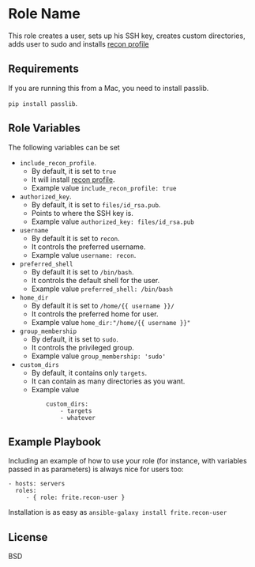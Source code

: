Role Name
=========

This role creates a user, sets up his SSH key, creates custom directories, 
adds user to sudo and installs [recon profile](https://github.com/nahamsec/recon_profile)

Requirements
------------
If you are running this from a Mac, you need to install passlib.

`pip install passlib`.


Role Variables
--------------
The following variables can be set

* `include_recon_profile`. 
    - By default, it is set to `true` 
    - It will install [recon profile](https://github.com/nahamsec/recon_profile).
    - Example value `include_recon_profile: true`
* `authorized_key`. 
    - By default, it is set to `files/id_rsa.pub`.
    - Points to where the SSH key is.
    - Example value `authorized_key: files/id_rsa.pub`   
* `username` 
    - By default it is set to `recon`.
    - It controls the preferred username.
    - Example value `username: recon`.
* `preferred_shell`
    - By default it is set to `/bin/bash`.
    - It controls the default shell for the user.
    - Example value `preferred_shell: /bin/bash`
* `home_dir`
    - By default it is set to `/home/{{ username }}/`
    - It controls the preferred home for user.
    - Example value `home_dir:"/home/{{ username }}"`
* `group_membership`
    - By default, it is set to `sudo`.
    - It controls the privileged group.
    - Example value `group_membership: 'sudo'`
* `custom_dirs`
    - By default, it contains only `targets`.
    - It can contain as many directories as you want.
    - Example value 
        ```
            custom_dirs:
                - targets
                - whatever      
        ```

Example Playbook
----------------

Including an example of how to use your role (for instance, with variables
passed in as parameters) is always nice for users too:

    - hosts: servers
      roles:
         - { role: frite.recon-user }

Installation is as easy as `ansible-galaxy install frite.recon-user`

License
-------

BSD


